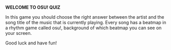 <b>WELCOME TO OSU! QUIZ</b>

In this game you should choose the right answer between the artist and the song title of the music that is currently playing.
Every song has a beatmap in a rhythm game called osu!, background of which beatmap you can see on your screen.

Good luck and have fun!
